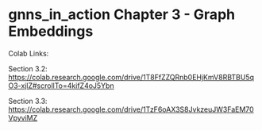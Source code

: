 # gnns_in_action Chapter 3 - Graph Embeddings

Colab Links:

Section 3.2: https://colab.research.google.com/drive/1T8FfZZQRnb0EHjKmV8RBTBU5qO3-xjlZ#scrollTo=4kifZ4oJ5Ybn 

Section 3.3: https://colab.research.google.com/drive/1TzF6oAX3S8JvkzeuJW3FaEM70VpyviMZ
 